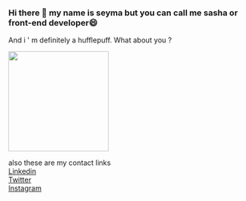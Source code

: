 ### Hi there 👋  my name is seyma but you can call me sasha or front-end developer😄

<!--
**sashapoulain/SashaPoulain** is a ✨ _special_ ✨ repository because its `README.md` (this file) appears on your GitHub profile.

Here are some ideas to get you started:

- 🔭 I’m currently working on ...
- 🌱 I’m currently learning ...
- 👯 I’m looking to collaborate on ...
- 🤔 I’m looking for help with ...
- 💬 Ask me about ...
- 📫 How to reach me: ...
- 😄 Pronouns: ...
- ⚡ Fun fact: ...
-->
And i ' m definitely a hufflepuff. What about you ?
<div id="header1">
  <img src="https://media.giphy.com/media/PMp40oEvNfKve/giphy.gif" width="200"/>
</div>

also these are my contact links
<br>
[Linkedin](https://www.linkedin.com/in/%C5%9Feyma-y%C4%B1lmaz-613bb5186/)
<br>
[Twitter](https://twitter.com/sashapoulain)
<br>
[Instagram](https://www.instagram.com/sashapoulain/)

